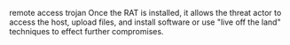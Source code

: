 remote access trojan
Once the RAT is installed, it allows the threat actor to access the host, upload files, and install software or use "live off the land" techniques to effect further compromises. 
